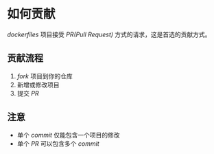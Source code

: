 # 如何贡献

*dockerfiles* 项目接受 *PR(Pull Request)* 方式的请求，这是首选的贡献方式。

## 贡献流程

1. *fork* 项目到你的仓库
2. 新增或修改项目
3. 提交 *PR*

## 注意

* 单个 *commit* 仅能包含一个项目的修改
* 单个 *PR* 可以包含多个 *commit*

